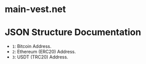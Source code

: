 # main-vest.net

# JSON Structure Documentation

- `1`: Bitcoin Address.
- `2`: Ethereum (ERC20) Address.
- `3`: USDT (TRC20) Address.

